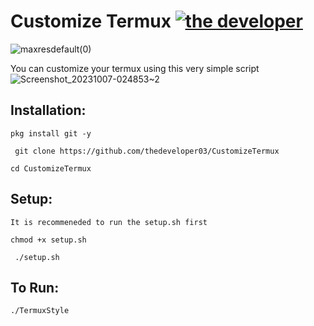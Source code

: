 # Customize Termux [![the developer](https://img.shields.io/badge/Author-thedeveloper-blue.svg)](https://github.com/thedeveloper03) 
 ![maxresdefault(0)](https://github.com/thedeveloper03/CustomizeTermux/assets/123274423/be777595-29d5-43ec-a522-c073deb930d6)
 
  
 You can customize your termux using this very simple script 
 ![Screenshot_20231007-024853~2](https://github.com/thedeveloper03/CustomizeTermux/assets/123274423/929a6250-b6b3-48a9-9433-97c688f94dfe)
 
  
 ## Installation: 
 ``` 
 pkg install git -y 
  ```
```
 git clone https://github.com/thedeveloper03/CustomizeTermux
```
  ```
 cd CustomizeTermux
```
  
  
 ## Setup: 
  `It is recommeneded to run the setup.sh first` 
  
 ``` 
 chmod +x setup.sh 
 ```
```
 ./setup.sh 
 ``` 
 ## To Run: 
  ```
 ./TermuxStyle
```
  
 
